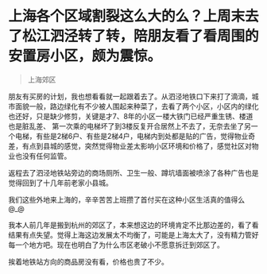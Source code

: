 # 上海各个区域割裂这么大的么？上周末去了松江泗泾转了转，陪朋友看了看周围的安置房小区，颇为震惊。
> 上海郊区

朋友有买房的计划，我也想看看就一起跟着去了。从泗泾地铁口下来打了滴滴，城市面貌一般，路边绿化有不少被人围起来种菜了，去看了两个小区，小区内的绿化也还好，只是缺少修剪，关键是才7、8年的小区一楼大铁门已经严重生锈、楼道也是脏乱差、
第一次乘的电梯坏了到3楼反复开合居然上不去了，无奈去坐了另一个电梯，有些是2梯6户、有些是2梯4户，电梯内到处都是贴的广告，觉得物业奇差，有点到县城的感觉，突然觉得物业差太影响小区环境和价格了，感觉社区对物业也没有任何监管。

返程去了泗泾地铁站旁边的商场厕所、卫生一般、蹲坑墙面被喷涂了各种广告也是觉得回到了十几年前老家小县城。

我们这些外地来上海的，辛辛苦苦上班攒了首付买在这种小区生活真的值得么 @_@

我本人前几年是搬到杭州的郊区了，本来想这边的环境肯定不比那边差的，看了看结果有点失望。觉得上海这边发展太不均衡了，可能是上海太大了，没有精力管好每一个地方吧。现在也明白了为什么市区老破小不愿意拆迁到郊区了。

挨着地铁站方向的商品房没有看，价格也贵了不少。